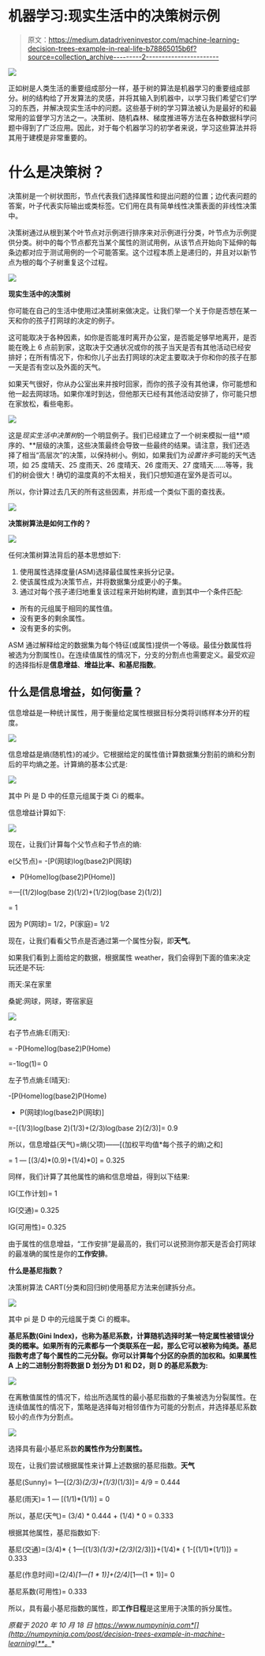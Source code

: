 # 机器学习:现实生活中的决策树示例

> 原文：<https://medium.datadriveninvestor.com/machine-learning-decision-trees-example-in-real-life-b78865015b6f?source=collection_archive---------2----------------------->

![](img/ad48f26bd29247455f7e928279189bd0.png)

正如树是人类生活的重要组成部分一样，基于树的算法是机器学习的重要组成部分。树的结构给了开发算法的灵感，并将其输入到机器中，以学习我们希望它们学习的东西，并解决现实生活中的问题。这些基于树的学习算法被认为是最好的和最常用的监督学习方法之一。决策树、随机森林、梯度推进等方法在各种数据科学问题中得到了广泛应用。因此，对于每个机器学习的初学者来说，学习这些算法并将其用于建模是非常重要的。

# 什么是决策树？

决策树是一个树状图形，节点代表我们选择属性和提出问题的位置；边代表问题的答案，叶子代表实际输出或类标签。它们用在具有简单线性决策表面的非线性决策中。

决策树通过从根到某个叶节点对示例进行排序来对示例进行分类，叶节点为示例提供分类。树中的每个节点都充当某个属性的测试用例，从该节点开始向下延伸的每条边都对应于测试用例的一个可能答案。这个过程本质上是递归的，并且对以新节点为根的每个子树重复这个过程。

![](img/8169a5c49e4e32db1d2d919623ea19bf.png)

**现实生活中的决策树**

你可能在自己的生活中使用过决策树来做决定。让我们举一个关于你是否想在某一天和你的孩子打网球的决定的例子。

这可能取决于各种因素，如你是否能准时离开办公室，是否能足够早地离开，是否能在晚上 6 点前到家，这取决于交通状况或你的孩子当天是否有其他活动已经安排好；在所有情况下，你和你儿子出去打网球的决定主要取决于你和你的孩子在那一天是否有空以及外面的天气。

如果天气很好，你从办公室出来并按时回家，而你的孩子没有其他课，你可能想和他一起去网球场。如果你准时到达，但他那天已经有其他活动安排了，你可能只想在家放松，看些电影。

![](img/d0b4ecd15dbdeb77e17948130ea3b66e.png)

这是*现实生活中决策树*的一个明显例子。我们已经建立了一个树来模拟一组**顺序的、**层级的决策，这些决策最终会导致一些最终的结果。请注意，我们还选择了相当“高层次”的决策，以保持树小。例如，如果我们为*设置许多*可能的天气选项，如 25 度晴天、25 度雨天、26 度晴天、26 度雨天、27 度晴天……等等，我们的树会很大！确切的温度真的不太相关，我们只想知道在室外是否可以。

所以，你计算过去几天的所有这些因素，并形成一个类似下面的查找表。

![](img/39587dfb6359c5123edaa992073e9b45.png)

**决策树算法是如何工作的？**

![](img/1756750520f2d9607e5e7bd4ad8394cc.png)

任何决策树算法背后的基本思想如下:

1.  使用属性选择度量(ASM)选择最佳属性来拆分记录。
2.  使该属性成为决策节点，并将数据集分成更小的子集。
3.  通过对每个孩子递归地重复该过程来开始树构建，直到其中一个条件匹配:

*   所有的元组属于相同的属性值。
*   没有更多的剩余属性。
*   没有更多的实例。

ASM 通过解释给定的数据集为每个特征(或属性)提供一个等级。最佳分数属性将被选为分割属性()。在连续值属性的情况下，分支的分割点也需要定义。最受欢迎的选择指标是**信息增益**、**增益比率、**和**基尼指数**。

## **什么是信息增益，如何衡量？**

信息增益是一种统计属性，用于衡量给定属性根据目标分类将训练样本分开的程度。

![](img/b3008bdee664c1c18e1b3ce37615963c.png)

信息增益是熵(随机性)的减少。它根据给定的属性值计算数据集分割前的熵和分割后的平均熵之差。计算熵的基本公式是:

![](img/9ba47b3294a442f42119c1de671b62b2.png)

其中 Pi 是 D 中的任意元组属于类 Ci 的概率。

信息增益计算如下:

![](img/835c1836ca9fa3553536c80ed55eeac1.png)

现在，让我们计算每个父节点和子节点的熵:

e(父节点)= -[P(网球)log(base2)P(网球)

+ P(Home)log(base2)P(Home)]

=—[(1/2)log(base 2)(1/2)+(1/2)log(base 2)(1/2)]

= 1

因为 P(网球)= 1/2，P(家庭)= 1/2

现在，让我们看看父节点是否通过第一个属性分裂，即**天气**。

如果我们看到上面给定的数据，根据属性 weather，我们会得到下面的值来决定玩还是不玩:

雨天:呆在家里

桑妮:网球，网球，寄宿家庭

![](img/45b2ff5b155c9a4c11b3a0c64232a2b2.png)

右子节点熵:E(雨天):

= -P(Home)log(base2)P(Home)

=-1log(1)= 0

左子节点熵:E(晴天):

-[P(Home)log(base2)P(Home)

+ P(网球)log(base2)P(网球)]

=-[(1/3)log(base 2)(1/3)+(2/3)log(base 2)(2/3)]= 0.9

所以，信息增益(天气)=熵(父项)——[(加权平均值*每个孩子的熵)之和]

= 1 — [(3/4)*(0.9)+(1/4)*0] = 0.325

同样，我们计算了其他属性的熵和信息增益，得到以下结果:

IG(工作计划)= 1

IG(交通)= 0.325

IG(可用性)= 0.325

由于属性的信息增益，“工作安排”是最高的，我们可以说预测你那天是否会打网球的最准确的属性是你的**工作安排**。

**什么是基尼指数？**

决策树算法 CART(分类和回归树)使用基尼方法来创建拆分点。

![](img/9f3032b7c5c181b82c7a28d5c8d93a2b.png)

其中 pi 是 D 中的元组属于类 Ci 的概率。

**基尼系数(Gini Index)，也称为基尼系数，计算随机选择时某一特定属性被错误分类的概率。如果所有的元素都与一个类联系在一起，那么它可以被称为纯类。基尼指数考虑了每个属性的二元分裂。你可以计算每个分区的杂质的加权和。如果属性 A 上的二进制分割将数据 D 划分为 D1 和 D2，则 D 的基尼系数为:**

![](img/a12417a0402913fb77c0bcabf717c2f7.png)

在离散值属性的情况下，给出所选属性的最小基尼指数的子集被选为分裂属性。在连续值属性的情况下，策略是选择每对相邻值作为可能的分割点，并选择基尼系数较小的点作为分割点。

![](img/cf9c046baa20a7a2406000878adf4ed6.png)

选择具有最小基尼系数**的属性作为分割属性。**

现在，让我们尝试根据属性来计算上述数据的基尼指数。**天气**

基尼(Sunny)= 1—[(2/3)*(2/3)+(1/3)*(1/3)]= 4/9 = 0.444

基尼(雨天)= 1 — [(1/1)*(1/1)] = 0

所以，基尼(天气)= (3/4) * 0.444 + (1/4) * 0 = 0.333

根据其他属性，基尼指数如下:

基尼(交通)=(3/4)* { 1—[(1/3)*(1/3)+(2/3)*(2/3)]}+(1/4)* { 1-[(1/1)*(1/1)]} = 0.333

基尼(作息时间)=(2/4)*[1—(1 * 1)]+(2/4)*[1—(1 * 1)]= 0

基尼系数(可用性)= 0.333

所以，具有最小基尼指数的属性，即**工作日程**是这里用于决策的拆分属性。

*原载于 2020 年 10 月 18 日 https://www.numpyninja.com*[](http://numpyninja.com/post/decision-trees-example-in-machine-learning)**。**